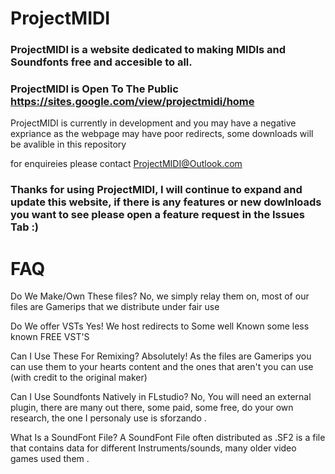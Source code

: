 # ProjectMIDI
### ProjectMIDI is a website dedicated to making MIDIs and Soundfonts free and accesible to all.

### ProjectMIDI is Open To The Public https://sites.google.com/view/projectmidi/home 
ProjectMIDI is currently in development and you may have a negative expriance as the webpage may have poor redirects, some downloads will be avalible in this repository

for enquireies please contact ProjectMIDI@Outlook.com

### Thanks for using ProjectMIDI, I will continue to expand and update this website, if there is any features or new dowlnloads you want to see please open a feature request in the Issues Tab :)

# FAQ
Do We Make/Own These files?
No, we simply relay them on, most of our files are Gamerips that we distribute under fair use

Do We offer VSTs
Yes! We host redirects to Some well Known some less known FREE VST'S

Can I Use These For Remixing?
Absolutely! As the files are Gamerips you can use them to your hearts content and the ones that aren't you can use (with credit to the original maker)

Can I Use Soundfonts Natively in FLstudio?
No, You will need an external plugin, there are many out there, some paid, some free, do your own research, the one I personaly use is sforzando .

What Is a SoundFont File?
A SoundFont File often distributed as .SF2 is a file that contains data for different Instruments/sounds, many older video games used them .
